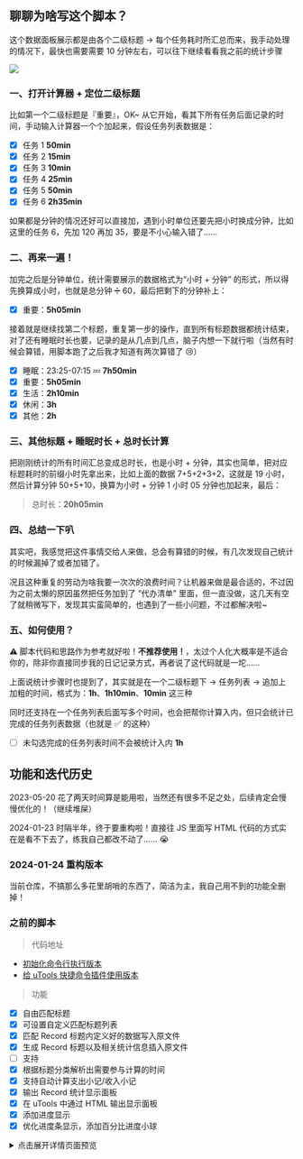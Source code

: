 ## 聊聊为啥写这个脚本？

这个数据面板展示都是由各个二级标题 → 每个任务耗时所汇总而来，我手动处理的情况下，最快也需要需要 10 分钟左右，可以往下继续看看我之前的统计步骤

![](https://cdn.jsdelivr.net/gh/fengstats/blogcdn@main/2024/%E6%97%A5%E8%AE%B0%E6%97%B6%E9%95%BF%E7%BB%9F%E8%AE%A1-01-24%20%E9%A2%84%E8%A7%88.png)

### 一、打开计算器 + 定位二级标题

比如第一个二级标题是『重要』，OK~ 从它开始，看其下所有任务后面记录的时间，手动输入计算器一个个加起来，假设任务列表数据是：

- [x] 任务 1 **50min**
- [x] 任务 2 **15min**
- [x] 任务 3 **10min**
- [x] 任务 4 **25min**
- [x] 任务 5 **50min**
- [x] 任务 6 **2h35min**

如果都是分钟的情况还好可以直接加，遇到小时单位还要先把小时换成分钟，比如这里的任务 6，先加 120 再加 35，要是不小心输入错了……

### 二、再来一遍！

加完之后是分钟单位，统计需要展示的数据格式为“小时 + 分钟” 的形式，所以得先换算成小时，也就是总分钟 ➗ 60，最后把剩下的分钟补上：

- [x] 重要：**5h05min**

接着就是继续找第二个标题，重复第一步的操作，直到所有标题数据都统计结束，对了还有睡眠时长也要，记录的是从几点到几点，脑子内想一下就行啦（当然有时候会算错，用脚本跑了之后我才知道有两次算错了 😢）

- [x] 睡眠：23:25-07:15 💤 **7h50min**
- [x] 重要：**5h05min**
- [x] 生活：**2h10min**
- [x] 休闲：**3h**
- [x] 其他：**2h**

### 三、其他标题 + 睡眠时长 + 总时长计算

把刚刚统计的所有时间汇总变成总时长，也是小时 + 分钟，其实也简单，把对应标题耗时的前缀小时先拿出来，比如上面的数据 7+5+2+3+2，这就是 19 小时，然后计算分钟 50+5+10，换算为小时 + 分钟 1 小时 05 分钟也加起来，最后：

> 总时长：**20h05min**

### 四、总结一下叭

其实吧，我感觉把这件事情交给人来做，总会有算错的时候，有几次发现自己统计的时候漏掉了或者加错了。

况且这种重复的劳动为啥我要一次次的浪费时间？让机器来做是最合适的，不过因为之前太懒的原因虽然把任务加到了 “代办清单” 里面，但一直没做，这几天有空了就稍微写下，发现其实蛮简单的，也遇到了一些小问题，不过都解决啦~

### 五、如何使用？

⚠️ 脚本代码和思路作为参考就好啦！**不推荐使用！**，太过个人化大概率是不适合你的，除非你直接同步我的日记记录方式，再者说了这代码就是一坨……

上面说统计步骤时也提到了，其实就是在一个二级标题下 → 任务列表 → 追加上加粗的时间，格式为：**1h**、**1h10min**、**10min** 这三种

同时还支持在一个任务列表后面写多个时间，也会把帮你计算入内，但只会统计已完成的任务列表数据（也就是 ✅ 的这种）

- [ ] 未勾选完成的任务列表时间不会被统计入内 **1h**

## 功能和迭代历史

2023-05-20 花了两天时间算是能用啦，当然还有很多不足之处，后续肯定会慢慢优化的！（继续堆屎）

2024-01-23 时隔半年，终于要重构啦！直接往 JS 里面写 HTML 代码的方式实在是看不下去了，练我自己都改不动了…… 😭

### 2024-01-24 重构版本

当前仓库，不搞那么多花里胡哨的东西了，简洁为主，我自己用不到的功能全删掉！

### 之前的脚本

> 代码地址

- [初始化命令行执行版本](https://github.com/fengstats/config/blob/main/3-js/note-stats.js)
- [给 uTools 快捷命令插件使用版本](https://github.com/fengstats/config/blob/main/3-js/note-stats-utools.js)

> 功能

- [x] 自由匹配标题
- [x] 可设置自定义匹配标题列表
- [x] 匹配 Record 标题内定义好的数据写入原文件
- [x] 生成 Record 标题以及相关统计信息插入原文件
- [ ] 支持
- [x] 根据标题分类解析出需要参与计算的时间
- [x] 支持自动计算支出小记/收入小记
- [x] 输出 Record 统计显示面板
- [x] 在 uTools 中通过 HTML 输出显示面板
- [x] 添加进度显示
- [x] 优化进度条显示，添加百分比进度小球

<details>
<summary>
点击展开详情页面预览
</summary>

> 2023-05-20 在原文件上所生成的 Record 标题与信息

![](https://cdn.jsdelivr.net/gh/fengstats/blogcdn@main/2023/%E6%97%A5%E8%AE%B0%E6%97%B6%E9%95%BF%E5%88%86%E6%9E%90%E8%84%9A%E6%9C%AC%20Record.png)

> 2023-05-20 uTools 内输出面板

![](https://cdn.jsdelivr.net/gh/fengstats/blogcdn@main/2023/%E6%97%A5%E8%AE%B0%E6%97%B6%E9%95%BF%E7%BB%9F%E8%AE%A1%E8%84%9A%E6%9C%AC%20uTools.png)

2024-01-12 uTools 内添加进度条

![](https://cdn.jsdelivr.net/gh/fengstats/blogcdn@main/2024/%E6%97%A5%E8%AE%B0%E6%97%B6%E9%95%BF%E7%BB%9F%E8%AE%A1-%E6%B7%BB%E5%8A%A0%E8%BF%9B%E5%BA%A6%E6%9D%A1.png)

2024-01-20 uTools 内优化进度条显示

![](https://cdn.jsdelivr.net/gh/fengstats/blogcdn@main/2024/%E6%97%A5%E8%AE%B0%E6%97%B6%E9%95%BF%E7%BB%9F%E8%AE%A1-%E4%BC%98%E5%8C%96%E8%BF%9B%E5%BA%A6%E6%9D%A1%E6%A0%B7%E5%BC%8F.png)

</details>

